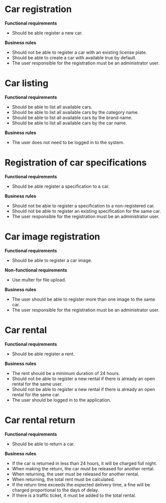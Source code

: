 # Car registration

**Functional requirements**
* Should be able register a new car.

**Business rules**
* Should not be able to register a car with an existing license plate.
* Should be able to create a car with available true by default.
* The user responsible for the registration must be an administrator user.

# Car listing

**Functional requirements**
* Should be able to list all available cars.
* Should be able to list all available cars by the category name.
* Should be able to list all available cars by the brand name.
* Should be able to list all available cars by the car name.

**Business rules**
* The user does not need to be logged in to the system.

# Registration of car specifications

**Functional requirements**
* Should be able register a specification to a car.

**Business rules**
* Should not be able to register a specification to a non-registered car.
* Should not be able to register an existing specification for the same car.
* The user responsible for the registration must be an administrator user.

# Car image registration

**Functional requirements**
* Should be able to register a car image.

**Non-functional requirements**
* Use multer for file upload.

**Business rules**
* The user should be able to register more than one image to the same car.
* The user responsible for the registration must be an administrator user.

# Car rental

**Functional requirements**
* Should be able register a rent.

**Business rules**
* The rent should be a minimum duration of 24 hours.
* Should not be able to register a new rental if there is already an open rental for the same user.
* Should not be able to register a new rental if there is already an open rental for the same car.
* The user should be logged in to the application.

# Car rental return

**Functional requirements**
* Should be able to return a car.

**Business rules**
* If the car is returned in less than 24 hours, it will be charged full night.
* When making the return, the car must be released for another rental.
* When returning, the user must be released for another rental.
* When returning, the total rent must be calculated.
* If the return time exceeds the expected delivery time, a fine will be charged proportional to the days of delay.
* If there is a traffic ticket, it must be added to the total rental.